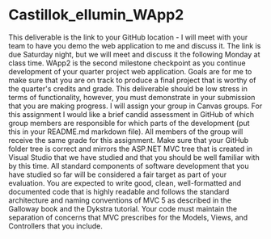 # Castillok_eIlumin_WApp2
This deliverable is the link to your GitHub location - I will meet with your team to have you demo the web application to me and discuss it. The link is due Saturday night, but we will meet and discuss it the following Monday at class time.  WApp2 is the second milestone checkpoint as you continue development of your quarter project web application. Goals are for me to make sure that you are on track to produce a final project that is worthy of the quarter's credits and grade. This deliverable should be low stress in terms of functionality, however, you must demonstrate in your submission that you are making progress.  I will assign your group in Canvas groups.  For this assignment I would like a brief candid assessment in GitHub of which group members are responsible for which parts of the development (put this in your README.md markdown file). All members of the group will receive the same grade for this assignment. Make sure that your GitHub folder tree is correct and mirrors the ASP.NET MVC tree that is created in Visual Studio that we have studied and that you should be well familiar with by this time.  All standard components of software development that you have studied so far will be considered a fair target as part of your evaluation. You are expected to write good, clean, well-formatted and documented code that is highly readable and follows the standard architecture and naming conventions of MVC 5 as described in the Galloway book and the Dykstra tutorial. Your code must maintain the separation of concerns that MVC prescribes for the Models, Views, and Controllers that you include.
